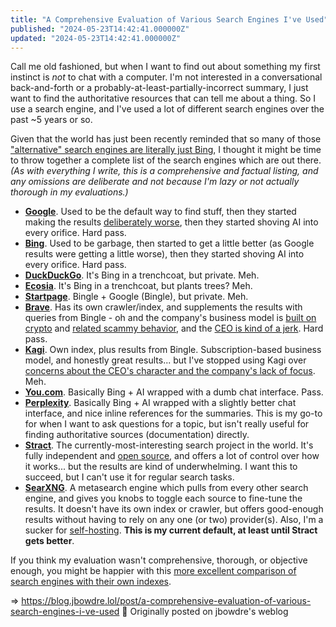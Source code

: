 ```yaml
---
title: "A Comprehensive Evaluation of Various Search Engines I've Used"
published: "2024-05-23T14:42:41.000000Z"
updated: "2024-05-23T14:42:41.000000Z"
---
```


Call me old fashioned, but when I want to find out about something my first instinct is *not* to chat with a computer. I'm not interested in a conversational back-and-forth or a probably-at-least-partially-incorrect summary, I just want to find the authoritative resources that can tell me about a thing. So I use a search engine, and I've used a lot of different search engines over the past ~5 years or so.

Given that the world has just been recently reminded that so many of those ["alternative" search engines are literally just Bing](https://www.bleepingcomputer.com/news/microsoft/microsoft-outage-affects-bing-copilot-duckduckgo-and-chatgpt-internet-search/), I thought it might be time to throw together a complete list of the search engines which are out there. *(As with everything I write, this is a comprehensive and factual listing, and any omissions are deliberate and not because I'm lazy or not actually thorough in my evaluations.)*

- [**Google**](https://google.com). Used to be the default way to find stuff, then they started making the results [deliberately worse](https://www.wheresyoured.at/the-men-who-killed-google/), then they started shoving AI into every orifice. Hard pass.
- [**Bing**](https://bing.com). Used to be garbage, then started to get a little better (as Google results were getting a little worse), then they started shoving AI into every orifice. Hard pass.
- [**DuckDuckGo**](https://duckduckgo.com). It's Bing in a trenchcoat, but private. Meh.
- [**Ecosia**](https://www.ecosia.org/). It's Bing in a trenchcoat, but plants trees? Meh.
- [**Startpage**](https://www.startpage.com/). Bingle + Google (Bingle), but private. Meh.
- [**Brave**](https://search.brave.com/). Has its own crawler/index, and supplements the results with queries from Bingle - oh and the company's business model is [built on crypto](https://fossforce.com/2023/01/brave-a-great-browser-with-a-questionable-business-model/) and [related scammy behavior](https://www.pcmag.com/news/brave-browser-caught-redirecting-users-through-affiliate-links), and the [CEO is kind of a jerk](https://web.archive.org/web/20240504031305/https://www.nytimes.com/2020/12/22/business/brave-brendan-eich-covid-19.html). Hard pass.
- [**Kagi**](https://kagi.com). Own index, plus results from Bingle. Subscription-based business model, and honestly great results... but I've stopped using Kagi over [concerns about the CEO's character and the company's lack of focus](https://d-shoot.net/kagi.html). Meh.
- [**You.com**](https://you.com). Basically Bing + AI wrapped with a dumb chat interface. Pass.
- [**Perplexity**](https://www.perplexity.ai/). Basically Bing + AI wrapped with a slightly better chat interface, and nice inline references for the summaries. This is my go-to for when I want to ask questions for a topic, but isn't really useful for finding authoritative sources (documentation) directly.
- [**Stract**](https://stract.com/). The currently-most-interesting search project in the world. It's fully independent and [open source](https://github.com/StractOrg/stract), and offers a lot of control over how it works... but the results are kind of underwhelming. I want this to succeed, but I can't use it for regular search tasks.
- [**SearXNG**](https://docs.searxng.org/). A metasearch engine which pulls from every other search engine, and gives you knobs to toggle each source to fine-tune the results. It doesn't have its own index or crawler, but offers good-enough results without having to rely on any one (or two) provider(s). Also, I'm a sucker for [self-hosting](https://blog.jbowdre.lol/post/self-hosting-a-search-engine-iyjdlk6y). **This is my current default, at least until Stract gets better**.

If you think my evaluation wasn't comprehensive, thorough, or objective enough, you might be happier with this [more excellent comparison of search engines with their own indexes](https://seirdy.one/posts/2021/03/10/search-engines-with-own-indexes/).

=> https://blog.jbowdre.lol/post/a-comprehensive-evaluation-of-various-search-engines-i-ve-used 📡 Originally posted on jbowdre's weblog